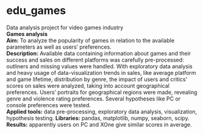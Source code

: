 # edu_games  
Data analysis project for video games industry  
**Games analysis**  
**Aim:** To analyze the popularity of games in relation to the available parameters as well as users’ preferences.  
**Description:** Available data containing information about games and their success and sales on different platforms was carefully pre-processed: outliners and missing values were handled. With exploratory data analysis and heavy usage of data-visualization trends in sales, like average platform and game lifetime, distribution by genre, the impact of users and critics' scores on sales were analyzed, taking into account geographical preferences. Users’ portraits for geographical regions were made, revealing genre and violence rating preferences. Several hypotheses like PC or console preferences were tested.  
**Applied tools:** data pre-processing, exploratory data analysis, visualization, hypothesis testing.
**Libraries:** pandas, matplotlib, numpy, seaborn, scipy.  
**Results:** apparently users on PC and XOne give similar scores in average.  
